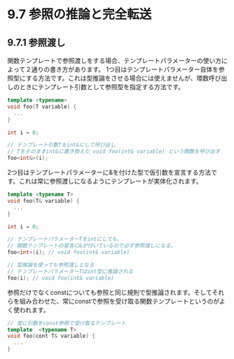 # 9.7 参照の推論と完全転送
## 9.7.1 参照渡し
関数テンプレートで参照渡しをする場合、テンプレートパラメーターの使い方によって２通りの書き方があります。
1つ目はテンプレートパラメーター自体を参照型にする方法です。これは型推論をさせる場合には使えませんが、環数呼び出しのときにテンプレート引数として参照型を指定する方法です。

```C++
template <typename>
void foo(T variable) {
  ...
}

int i = 0;

// テンプレート引数Tをint&にして呼び出し
// Tをそのままint&に置き換えた void foo(int& variable) という関数を呼び出す
foo<int&>(i);
```

2つ目はテンプレートパラメーターに&を付けた型で仮引数を宣言する方法です。これは常に参照渡しになるようにテンプレートが実体化されます。
```C++ 
template <typename T>
void foo(T& variable) {
  ...
}

int i = 0;

// テンプレートパラメーターTをintにしても、
// 関数テンプレートの宣言に&が付いているので必ず参照渡しになる。
foo<int>(i); // void foo(int& variable)

// 型推論を使っても参照渡しとなる
// テンプレートパラメーターTはint型に推論される
foo(i); // void foo(int& variable)
```

参照だけでなくconstについても参照と同じ規則で型推論されます。そしてそれらを組み合わせた、常にconstで参照を受け取る関数テンプレートというのがよく使われます。
```C++
// 常に引数をconst参照で受け取るテンプレート
template  <typename T>
void foo(cont T& variable) {
  ...
}
```